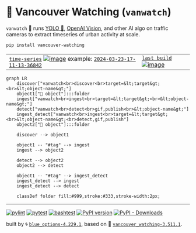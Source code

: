 # 🌈 Vancouver Watching (`vanwatch`)

`vanwatch` 🌈 runs [YOLO 🚀](https://github.com/ultralytics/ultralytics), [OpenAI Vision](https://github.com/kamangir/openai-commands/tree/main/openai_commands/vision), and other AI algo on traffic cameras to extract timeseries of urban activity at scale.


```bash
pip install vancouver-watching
```

|   |   |
| --- | --- |
| [`time-series`](https://kamangir-public.s3.ca-central-1.amazonaws.com/vanwatch-cache-2024-02-28-21-04-19-26236.tar.gz) [![image](https://kamangir-public.s3.ca-central-1.amazonaws.com/2024-01-06-20-39-46-73614/2024-01-06-20-39-46-73614-2X.gif?raw=true&random=arxqwb88oc6jym4z)](https://kamangir-public.s3.ca-central-1.amazonaws.com/vanwatch-cache-2024-02-28-21-04-19-26236.tar.gz) example: [`2024-03-23-17-11-13-36842`](https://kamangir-public.s3.ca-central-1.amazonaws.com/2024-03-23-17-11-13-36842.tar.gz) | [`last build`](https://kamangir-public.s3.ca-central-1.amazonaws.com/test_vancouver_watching_ingest/animation.gif?raw=true&random=lrfdyk38uxvh1m1n) [![image](https://kamangir-public.s3.ca-central-1.amazonaws.com/test_vancouver_watching_ingest/animation.gif?raw=true&random=idedioy94fswlc9x)](https://kamangir-public.s3.ca-central-1.amazonaws.com/test_vancouver_watching_ingest/animation.gif?raw=true&random=lrfdyk38uxvh1m1n)  |


```mermaid
graph LR
    discover["vanwatch<br>discover<br>target=&lt;target&gt;<br>&lt;object-name&gt;"]
    object1["📁 object"]:::folder
    ingest["vanwatch<br>ingest<br>target=&lt;target&gt;<br>&lt;object-name&gt;"]
    detect["vanwatch<br>detect<br>gif,publish<br>&lt;object-name&gt;"]
    ingest_detect["vanwatch<br>ingest<br>target=&lt;target&gt;<br>&lt;object-name&gt;<br>detect,gif,publish"]
    object2["📁 object"]:::folder

    discover --> object1

    object1 -- "#tag" --> ingest
    ingest --> object2

    detect --> object2
    object2 --> detect

    object1 -- "#tag" --> ingest_detect
    ingest_detect --> ingest
    ingest_detect --> detect

    classDef folder fill:#999,stroke:#333,stroke-width:2px;
```

---


[![pylint](https://github.com/kamangir/vancouver-watching/actions/workflows/pylint.yml/badge.svg)](https://github.com/kamangir/vancouver-watching/actions/workflows/pylint.yml) [![pytest](https://github.com/kamangir/vancouver-watching/actions/workflows/pytest.yml/badge.svg)](https://github.com/kamangir/vancouver-watching/actions/workflows/pytest.yml) [![bashtest](https://github.com/kamangir/vancouver-watching/actions/workflows/bashtest.yml/badge.svg)](https://github.com/kamangir/vancouver-watching/actions/workflows/bashtest.yml) [![PyPI version](https://img.shields.io/pypi/v/vancouver-watching.svg)](https://pypi.org/project/vancouver-watching/) [![PyPI - Downloads](https://img.shields.io/pypi/dd/vancouver-watching)](https://pypistats.org/packages/vancouver-watching)

built by 🌀 [`blue_options-4.229.1`](https://github.com/kamangir/awesome-bash-cli), based on 🌈 [`vancouver_watching-3.511.1`](https://github.com/kamangir/vancouver-watching).

